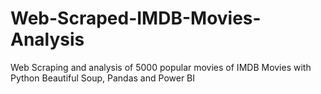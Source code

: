 # Web-Scraped-IMDB-Movies-Analysis
Web Scraping and analysis  of 5000 popular movies of IMDB Movies with Python Beautiful Soup, Pandas and Power BI
